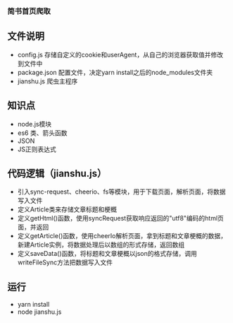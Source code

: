 ### 简书首页爬取

## 文件说明
- config.js 存储自定义的cookie和userAgent，从自己的浏览器获取值并修改到文件中
- package.json 配置文件，决定yarn install之后的node_modules文件夹
- jianshu.js 爬虫主程序

## 知识点
- node.js模块
- es6 类、箭头函数
- JSON
- JS正则表达式

## 代码逻辑（jianshu.js）
- 引入sync-request、cheerio、fs等模块，用于下载页面，解析页面，将数据写入文件
- 定义Article类来存储文章标题和梗概
- 定义getHtml()函数，使用syncRequest获取响应返回的"utf8"编码的html页面，并返回
- 定义getArticle()函数，使用cheerIo解析页面，拿到标题和文章梗概的数据，新建Article实例，将数据处理后以数组的形式存储，返回数组
- 定义saveData()函数，将标题和文章梗概以json的格式存储，调用writeFileSync方法把数据写入文件

## 运行
- yarn install
- node jianshu.js
